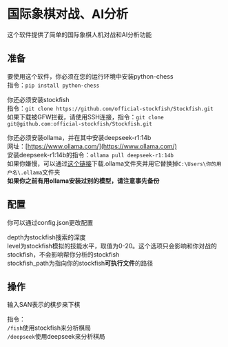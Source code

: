 # 国际象棋对战、AI分析

这个软件提供了简单的国际象棋人机对战和AI分析功能

## 准备

要使用这个软件，你必须在您的运行环境中安装python-chess  
指令：`pip install python-chess`  

你还必须安装stockfish  
指令：`git clone https://github.com/official-stockfish/Stockfish.git`  
如果下载被GFW拦截，请使用SSH连接，指令：`git clone git@github.com:official-stockfish/Stockfish.git`

你还必须安装ollama，并在其中安装deepseek-r1:14b  
网址：[https://www.ollama.com/](https://www.ollama.com/)  
安装deepseek-r1:14b的指令：`ollama pull deepseek-r1:14b`  
如果你嫌慢，可以通过[这个链接](https://pan.baidu.com/s/1MHLHUq9VihzlinjBWBf2Aw?pwd=1234)下载.ollama文件夹并用它替换掉`C:\Users\你的用户名\.ollama`文件夹  
**如果你之前有用ollama安装过别的模型，请注意事先备份**

## 配置

你可以通过config.json更改配置  

depth为stockfish搜索的深度  
level为stockfish模拟的技能水平，取值为0-20。这个选项只会影响和你对战的stockfish，不会影响帮你分析的stockfish  
stockfish_path为指向你的stockfish**可执行文件**的路径

## 操作

输入SAN表示的棋步来下棋

指令：  
`/fish`使用stockfish来分析棋局  
`/deepseek`使用deepseek来分析棋局
